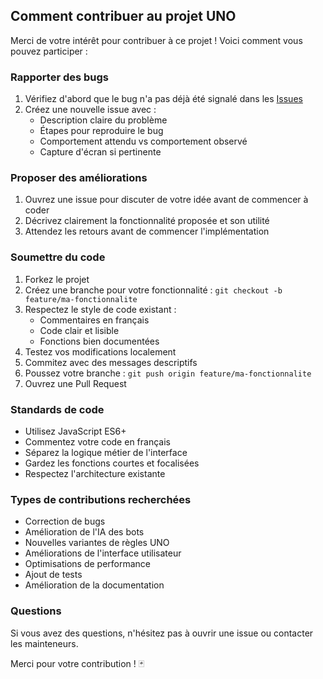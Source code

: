 ## Comment contribuer au projet UNO

Merci de votre intérêt pour contribuer à ce projet ! Voici comment vous pouvez participer :

### Rapporter des bugs

1. Vérifiez d'abord que le bug n'a pas déjà été signalé dans les [Issues](https://github.com/Knimous/uno-prototype/issues)
2. Créez une nouvelle issue avec :
   - Description claire du problème
   - Étapes pour reproduire le bug
   - Comportement attendu vs comportement observé
   - Capture d'écran si pertinente

### Proposer des améliorations

1. Ouvrez une issue pour discuter de votre idée avant de commencer à coder
2. Décrivez clairement la fonctionnalité proposée et son utilité
3. Attendez les retours avant de commencer l'implémentation

### Soumettre du code

1. Forkez le projet
2. Créez une branche pour votre fonctionnalité : `git checkout -b feature/ma-fonctionnalite`
3. Respectez le style de code existant :
   - Commentaires en français
   - Code clair et lisible
   - Fonctions bien documentées
4. Testez vos modifications localement
5. Commitez avec des messages descriptifs
6. Poussez votre branche : `git push origin feature/ma-fonctionnalite`
7. Ouvrez une Pull Request

### Standards de code

- Utilisez JavaScript ES6+
- Commentez votre code en français
- Séparez la logique métier de l'interface
- Gardez les fonctions courtes et focalisées
- Respectez l'architecture existante

### Types de contributions recherchées

- Correction de bugs
- Amélioration de l'IA des bots
- Nouvelles variantes de règles UNO
- Améliorations de l'interface utilisateur
- Optimisations de performance
- Ajout de tests
- Amélioration de la documentation

### Questions

Si vous avez des questions, n'hésitez pas à ouvrir une issue ou contacter les mainteneurs.

Merci pour votre contribution ! 🃏